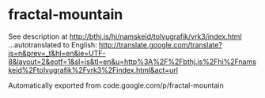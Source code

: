 # fractal-mountain
See description at http://bthj.is/hi/namskeid/tolvugrafik/vrk3/index.html ...autotranslated to English: http://translate.google.com/translate?js=n&prev=_t&hl=en&ie=UTF-8&layout=2&eotf=1&sl=is&tl=en&u=http%3A%2F%2Fbthj.is%2Fhi%2Fnamskeid%2Ftolvugrafik%2Fvrk3%2Findex.html&act=url

Automatically exported from code.google.com/p/fractal-mountain
